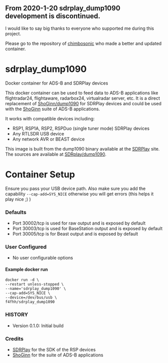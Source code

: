 ## From 2020-1-20 sdrplay_dump1090 development is discontinued.

I would like to say big thanks to everyone who supported me during this project.

Please go to the repository of [chimbosonic](https://github.com/chimbosonic/dump1090-container) who made a better and updated container.

# sdrplay_dump1090
Docker container for ADS-B and SDRPlay devices

This docker container can be used to feed data to ADS-B applications like flightradar24, flightaware, radarbox24, virtualradar server, etc. It is a direct replacement of [ShoGinn/dump1090](https://github.com/ShoGinn/dump1090) for SDRPlay devices and could be used with the [ShoGinn](https://github.com/ShoGinn) suite of ADS-B applications.

It works with compatible devices including:
* RSP1, RSP1A, RSP2, RSPDuo (single tuner mode) SDRPlay devices
* Any RTLSDR USB device
* Any network AVR or BEAST device

This image is built from the dump1090 binary available at the [SDRPlay](https://www.sdrplay.com/downloads/) site. The sources are available at [SDRplay/dump1090](https://github.com/SDRplay/dump1090).

# Container Setup

Ensure you pass your USB device path.
Also make sure you add the capability ```--cap-add=SYS_NICE``` otherwise you will get errors (this helps it play nice ;) )
### Defaults
* Port 30002/tcp is used for raw output and is exposed by default
* Port 30003/tcp is used for BaseStation output and is exposed by default
* Port 30005/tcp is for Beast output and is exposed by default

### User Configured
* No user configurable options

#### Example docker run

```
docker run -d \
--restart unless-stopped \
--name='sdrplay_dump1090' \
--cap-add=SYS_NICE \
--device=/dev/bus/usb \
f4fhh/sdrplay_dump1090
```
### HISTORY
 - Version 0.1.0: Initial build

### Credits
 - [SDRPlay](https://github.com/SDRplay) for the SDK of the RSP devices
 - [ShoGinn](https://github.com/ShoGinn) for the suite of ADS-B applications
